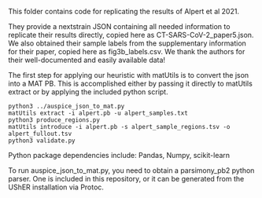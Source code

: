 This folder contains code for replicating the results of Alpert et al 2021.

They provide a nextstrain JSON containing all needed information to replicate their results directly, copied here as CT-SARS-CoV-2_paper5.json. We also obtained their sample labels from the supplementary information for their paper, copied here as fig3b_labels.csv. We thank the authors for their well-documented and easily available data!

The first step for applying our heuristic with matUtils is to convert the json into a MAT PB. This is accomplished either by passing it directly to matUtils extract or by applying the included python script. 

```
python3 ../auspice_json_to_mat.py
matUtils extract -i alpert.pb -u alpert_samples.txt
python3 produce_regions.py
matUtils introduce -i alpert.pb -s alpert_sample_regions.tsv -o alpert_fullout.tsv
python3 validate.py
```

Python package dependencies include: Pandas, Numpy, scikit-learn

To run auspice_json_to_mat.py, you need to obtain a parsimony_pb2 python parser. One is included in this repository, or it can be generated from the UShER installation via Protoc. 